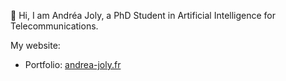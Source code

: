 👋 Hi, I am Andréa Joly, a PhD Student in Artificial Intelligence for Telecommunications.

My website:
- Portfolio: [andrea-joly.fr](https://andrea-joly.fr)
<!---
- CheatSheet: [cheatsheet.andrea-joly.fr](https://cheatsheet.andrea-joly.fr)
--> 
